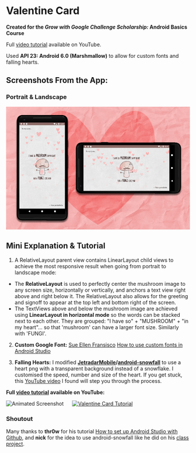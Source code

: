 # Valentine Card

**Created for the *Grow with Google Challenge Scholarship:* Android Basics Course**

Full [video tutorial](https://www.youtube.com/watch?v=VrgKaYH3XLw) available on YouTube.

Used **API 23: Android 6.0 (Marshmallow)** to allow for custom fonts and falling hearts.

## Screenshots From the App:

### Portrait & Landscape
![Screenshots](./valentinecard_screenshot.png)

## Mini Explanation & Tutorial

1. A RelativeLayout parent view contains LinearLayout child views to achieve the most responsive result when going from portrait to landscape mode:
* The **RelativeLayout** is used to perfectly center the mushroom image to any screen size, horizontally or vertically, and anchors a text view right above and right below it. The RelativeLayout also allows for the greeting and signoff to appear at the top left and bottom right of the screen.
* The TextViews above and below the mushroom image are achieved using **LinearLayout in horizontal mode** so the words can be stacked next to each other. They are grouped: "I have so" + "MUSHROOM" + "in my heart"... so that 'mushroom' can have a larger font size. Similarly with 'FUNGI'.

2. **Custom Google Font:** [Sue Ellen Fransisco](https://fonts.google.com/specimen/Sue+Ellen+Francisco)
[How to use custom fonts in Android Studio](https://www.youtube.com/watch?v=TfB-TsLFJdM)

3. **Falling Hearts:**
I modified **[JetradarMobile](https://github.com/JetradarMobile)/[android-snowfall](https://github.com/JetradarMobile/android-snowfall)** to use a heart png with a transparent background instead of a snowflake. I customised the speed, number and size of the heart. If you get stuck, this [YouTube video](https://www.youtube.com/watch?v=nKw9GY4mlpg) I found will step you through the process.

**Full [video tutorial](https://www.youtube.com/watch?v=VrgKaYH3XLw) available on YouTube:**

![Animated Screenshot](./valentinecard_preview_sm.gif) &nbsp;&nbsp;&nbsp;&nbsp;&nbsp;[![Valentine Card Tutorial](http://img.youtube.com/vi/VrgKaYH3XLw/0.jpg)](http://www.youtube.com/watch?v=VrgKaYH3XLw) 

### Shoutout
Many thanks to **thr0w** for his tutorial [How to set up Android Studio with Github](https://discussions.udacity.com/t/how-to-set-up-android-studio-with-github-courses/203518), and **nick** for the idea to use android-snowfall like he did on his [class project](https://andbeg-googlescholar.slack.com/messages/C8J4MMXGT/stars/).
